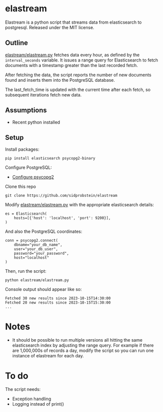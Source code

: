# elastream

Elastream is a python script that streams data from elasticsearch to postgresql. Released under the MIT license.

## Outline

[elastream/elastream.py](elastream/elastream.py) fetches data  every hour, as defined by the `interval_seconds` variable. It issues a range query for Elasticsearch to fetch documents with a timestamp greater than the last recorded fetch. 

After fetching the data, the script reports the number of new documents found and inserts them into the PostgreSQL database. 

The last_fetch_time is updated with the current time after each fetch, so subsequent iterations fetch new data.

## Assumptions

* Recent python installed

## Setup

Install packages:

```
pip install elasticsearch psycopg2-binary
```

Configure PostgreSQL:
* [Configure psycopg2](https://www.postgresqltutorial.com/postgresql-python/connect/)

Clone this repo

```
git clone https://github.com/sidprobstein/elastream
```

Modify [elastream/elastream.py](elastream/elastream.py) with the appropriate elasticsearch details:

```
es = Elasticsearch(
    hosts=[{'host': 'localhost', 'port': 9200}],
)
```

And also the PostgreSQL coordinates:

```
conn = psycopg2.connect(
    dbname="your_db_name",
    user="your_db_user",
    password="your_password",
    host="localhost"
)
```

Then, run the script:

```
python elastream/elastream.py
```

Console output should appear like so:

```
Fetched 30 new results since 2023-10-15T14:30:00
Fetched 20 new results since 2023-10-15T15:30:00
...
```

# Notes

* It should be possible to run multiple versions all hitting the same elasticsearch index by adjusting the range query. For example if there are 1,000,000s of records a day, modify the script so you can run one instance of elastream for each day. 

# To do

The script needs:
* Exception handling
* Logging instead of print()

